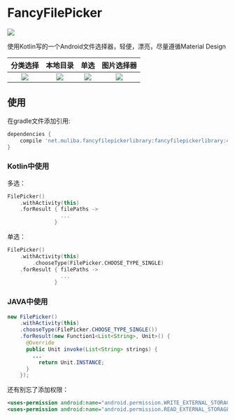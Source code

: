 # FancyFilePicker
[![](https://jitpack.io/v/fancylou/FancyFilePicker.svg)](https://jitpack.io/#fancylou/FancyFilePicker/v4.0.0)

使用Kotlin写的一个Android文件选择器，轻便，漂亮，尽量遵循Material Design



| 分类选择 | 本地目录 | 单选 | 图片选择器 |
|:--------:|:--------:|:--------:|:--------:|
|![](https://raw.githubusercontent.com/fancylou/FancyFilePicker/master/screenshots/FancyFilePicker-classification-3.0.0.jpeg)| ![](https://raw.githubusercontent.com/fancylou/FancyFilePicker/master/screenshots/FancyFilePicker-local-3.0.0.jpeg) | ![](https://raw.githubusercontent.com/fancylou/FancyFilePicker/master/screenshots/FancyFilePicker-single-3.0.0.jpeg)| ![](https://raw.githubusercontent.com/fancylou/FancyFilePicker/master/screenshots/FancyFilePicker-picture-m-3.0.0.jpeg) |

 



## 使用

在gradle文件添加引用:

```groovy
dependencies {
	compile 'net.muliba.fancyfilepickerlibrary:fancyfilepickerlibrary:4.0.0'
}
```

### Kotlin中使用

多选：

```kotlin
FilePicker()
    .withActivity(this)
    .forResult { filePaths ->
                 ...
               }
```

 单选：

```kotlin
FilePicker()
    .withActivity(this)
		.chooseType(FilePicker.CHOOSE_TYPE_SINGLE)
    .forResult { filePaths ->
                 ...
               }
```



### JAVA中使用

```java
new FilePicker()
  	.withActivity(this)
    .chooseType(FilePicker.CHOOSE_TYPE_SINGLE())
    .forResult(new Function1<List<String>, Unit>() {
      @Override
      public Unit invoke(List<String> strings) {
        ...
          return Unit.INSTANCE;
      }
    });
```

还有别忘了添加权限：

```xml
<uses-permission android:name="android.permission.WRITE_EXTERNAL_STORAGE" />
<uses-permission android:name="android.permission.READ_EXTERNAL_STORAGE" />
```









